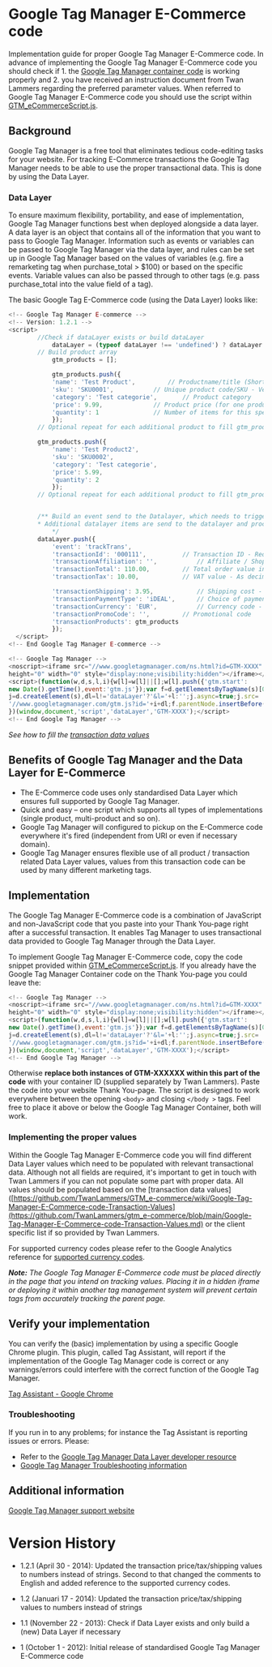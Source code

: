 Google Tag Manager E-Commerce code
============
Implementation guide for proper Google Tag Manager E-Commerce code. In advance of implementing the Google Tag Manager E-Commerce code you should check if 1. the [Google Tag Manager container code](https://developers.google.com/tag-platform/tag-manager/web) is working properly and 2. you have received an instruction document from Twan Lammers regarding the preferred parameter values. When referred to Google Tag Manager E-Commerce code you should use the script within [GTM_eCommerceScript.js](https://github.com/TwanLammers/GTM_e-commerce/blob/master/GTM_eCommerceScript.js).

## Background
Google Tag Manager is a free tool that eliminates tedious code-editing tasks for your website. For tracking E-Commerce transactions the Google Tag Manager needs to be able to use the proper transactional data. This is done by using the Data Layer.

### Data Layer
To ensure maximum flexibility, portability, and ease of implementation, Google Tag Manager functions best when deployed alongside a data layer. A data layer is an object that contains all of the information that you want to pass to Google Tag Manager. Information such as events or variables can be passed to Google Tag Manager via the data layer, and rules can be set up in Google Tag Manager based on the values of variables (e.g. fire a remarketing tag when purchase_total > $100) or based on the specific events. Variable values can also be passed through to other tags (e.g. pass purchase_total into the value field of a tag).

The basic Google Tag E-Commerce code (using the Data Layer) looks like:

```javascript
<!-- Google Tag Manager E-commerce -->
<!-- Version: 1.2.1 -->
<script>
        //Check if dataLayer exists or build dataLayer
			dataLayer = (typeof dataLayer !== 'undefined') ? dataLayer : [];
		// Build product array
	    	gtm_products = [];

    		gtm_products.push({
			'name': 'Test Product',			// Productname/title (Short description) - Required - for example. Brown T-shirt
			'sku': 'SKU0001',			// Unique product code/SKU - Vereist -  for example AI1317001 | CC AJORDSTR (Artikle code + additional style coding)
			'category': 'Test categorie',		// Product category
			'price': 9.99,				// Product price (for one product) including VAT - As decimal seperator a . (dot) should be used - Required
			'quantity': 1				// Number of items for this specific product - Required
    		});
		// Optional repeat for each additional product to fill gtm_products array

		gtm_products.push({
    		'name': 'Test Product2',
    		'sku': 'SKU0002',
    		'category': 'Test categorie',
    		'price': 5.99,
    		'quantity': 2
    		});
    	// Optional repeat for each additional product to fill gtm_products array


    	/** Build an event send to the Datalayer, which needs to trigger the E-commerce transaction in the GTM backend
    	* Additional datalayer items are send to the datalayer and processed by the GTM as an transaction
			*/
    	dataLayer.push({
			'event': 'trackTrans',
			'transactionId': '000111',			// Transaction ID - Required
			'transactionAffiliation': '',			// Affiliate / Shop name - Optional
			'transactionTotal': 110.00,			// Total order value including VAT - As decimal seperator a . (dot) should be used - Required		
			'transactionTax': 10.00,			// VAT value - As decimal seperator a . (dot) should be used - Required

			'transactionShipping': 3.95,			// Shipping cost - As decimal seperator a . (dot) should be used - Required
			'transactionPaymentType': 'iDEAL',		// Choice of payment type - iDEAL / Creditcard
			'transactionCurrency': 'EUR',			// Currency code - use the proper supported currency code
			'transactionPromoCode': '',			// Promotional code
			'transactionProducts': gtm_products					
			});
  </script>
<!-- End Google Tag Manager E-commerce -->

<!-- Google Tag Manager -->
<noscript><iframe src="//www.googletagmanager.com/ns.html?id=GTM-XXXX"
height="0" width="0" style="display:none;visibility:hidden"></iframe></noscript>
<script>(function(w,d,s,l,i){w[l]=w[l]||[];w[l].push({'gtm.start':
new Date().getTime(),event:'gtm.js'});var f=d.getElementsByTagName(s)[0],
j=d.createElement(s),dl=l!='dataLayer'?'&l='+l:'';j.async=true;j.src=
'//www.googletagmanager.com/gtm.js?id='+i+dl;f.parentNode.insertBefore(j,f);
})(window,document,'script','dataLayer','GTM-XXXX');</script>
<!-- End Google Tag Manager -->
```
_See how to fill the [transaction data values](https://github.com/TwanLammers/gtm_e-commerce/blob/main/Google-Tag-Manager-E-Commerce-code-Transaction-Values.md)_

## Benefits of Google Tag Manager and the Data Layer for E-Commerce
- The E-Commerce code uses only standardised Data Layer which ensures full supported by Google Tag Manager.
- Quick	and	easy – one script which supports all types of implementations (single product, multi-product and so on).
- Google Tag Manager will configured to pickup on the E-Commerce code everywhere it's fired (independent from URI or even if necessary domain).
- Google Tag Manager ensures flexible use of all product / transaction related Data Layer values, values from this transaction code can be used by many different marketing tags.

## Implementation
The Google Tag Manager E-Commerce code is a combination of JavaScript and non-JavaScript code that you paste into your Thank You-page right after a successful transaction. It enables Tag Manager to uses transactional data provided to Google Tag Manager through the Data Layer.

To implement Google Tag Manager E-Commerce code, copy the code snippet provided within [GTM_eCommerceScript.js](https://github.com/TwanLammers/GTM_e-commerce/blob/master/GTM_eCommerceScript.js). If you already have the Google Tag Manager Container code on the Thank You-page you could leave the:

```javascript
<!-- Google Tag Manager -->
<noscript><iframe src="//www.googletagmanager.com/ns.html?id=GTM-XXXX"
height="0" width="0" style="display:none;visibility:hidden"></iframe></noscript>
<script>(function(w,d,s,l,i){w[l]=w[l]||[];w[l].push({'gtm.start':
new Date().getTime(),event:'gtm.js'});var f=d.getElementsByTagName(s)[0],
j=d.createElement(s),dl=l!='dataLayer'?'&l='+l:'';j.async=true;j.src=
'//www.googletagmanager.com/gtm.js?id='+i+dl;f.parentNode.insertBefore(j,f);
})(window,document,'script','dataLayer','GTM-XXXX');</script>
<!-- End Google Tag Manager -->
```
Otherwise **replace both instances of GTM-XXXXXX within this part of the code** with your container ID (supplied separately by Twan Lammers). Paste the code into your website Thank You-page. The script is designed to work everywhere between the opening `<body>` and closing `</body >` tags. Feel free to place it above or below the Google Tag Manager Container, both will work.

### Implementing the proper values
Within the Google Tag Manager E-Commerce code you will find different Data Layer values which need to be populated with relevant transactional data. Although not all fields are required, it's important to get in touch with Twan Lammers if you can not populate some part with proper data. All values should be populated based on the [transaction data values]([https://github.com/TwanLammers/GTM_e-commerce/wiki/Google-Tag-Manager-E-Commerce-code-Transaction-Values](https://github.com/TwanLammers/gtm_e-commerce/blob/main/Google-Tag-Manager-E-Commerce-code-Transaction-Values.md) or the client specific list if so provided by Twan Lammers.

For supported currency codes please refer to the Google Analytics reference for [supported currency codes](https://developers.google.com/analytics/devguides/platform/currencies).

_**Note:** The Google Tag Manager E-Commerce code must be placed directly in the page that you intend on tracking values. Placing it in a hidden iframe or deploying it within another tag management system will prevent certain tags from accurately tracking the parent page._

## Verify your implementation
You can verify the (basic) implementation by using a specific Google Chrome plugin. This plugin, called Tag Assistant, will report if the implementation of the Google Tag Manager code is correct or any warnings/errors could interfere with the correct function of the Google Tag Manager.

[Tag Assistant - Google Chrome](https://chrome.google.com/webstore/detail/tag-assistant-by-google/kejbdjndbnbjgmefkgdddjlbokphdefk?hl=en)

### Troubleshooting
If you run in to any problems; for instance the Tag Assistant is reporting issues or errors. Please:

- Refer to the [Google Tag Manager Data Layer developer resource](https://developers.google.com/tag-manager/devguide#datalayer)
- [Google Tag Manager Troubleshooting information](https://developers.google.com/tag-manager/troubleshooting)

## Additional information
[Google Tag Manager support website](https://developers.google.com/tag-manager/quickstart)

# Version History
- 1.2.1 (April 30 - 2014): Updated the transaction price/tax/shipping values to numbers instead of strings. Second to that changed the comments to English and added reference to the supported currency codes.

- 1.2 (Januari 17 - 2014): Updated the transaction price/tax/shipping values to numbers instead of strings

- 1.1 (November 22 - 2013): Check if Data Layer exists and only build a (new) Data Layer if necessary

- 1 (October 1 - 2012): Initial release of standardised Google Tag Manager E-Commerce code
